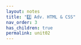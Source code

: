 ```yaml
---
layout: notes
title: "2️⃣ Adv. HTML & CSS"
nav_order: 3
has_children: true
permalink: unit02
---
```

